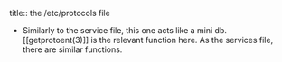 title:: the /etc/protocols file

- Similarly to the service file, this one acts like a mini db. [[getprotoent(3)]] is the relevant function here. As the services file, there are similar functions.